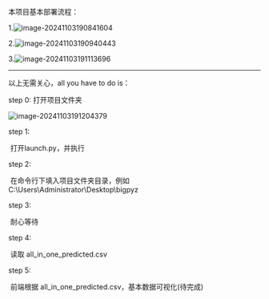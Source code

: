 本项目基本部署流程：

1.![image-20241103190841604](C:\Users\Administrator\Desktop\bigpyz\image-20241103190841604.png)

2.![image-20241103190940443](C:\Users\Administrator\Desktop\bigpyz\image-20241103190940443.png)

3.![image-20241103191113696](C:\Users\Administrator\Desktop\bigpyz\image-20241103191113696.png)



---

以上无需关心，all you have to do is：

step 0: 打开项目文件夹

![image-20241103191204379](C:\Users\Administrator\Desktop\bigpyz\image-20241103191204379.png)

step 1: 

​	打开launch.py，并执行

step 2: 

​	在命令行下填入项目文件夹目录，例如 C:\\Users\\Administrator\\Desktop\\bigpyz

step 3: 

​	耐心等待

step 4: 

​	读取 all_in_one_predicted.csv

step 5: 

​	前端根据 all_in_one_predicted.csv，基本数据可视化(待完成)
